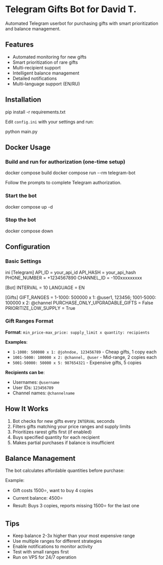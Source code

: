 # Telegram Gifts Bot for David T.

Automated Telegram userbot for purchasing gifts with smart prioritization and balance management.

## Features

- Automated monitoring for new gifts
- Smart prioritization of rare gifts
- Multi-recipient support
- Intelligent balance management
- Detailed notifications
- Multi-language support (EN/RU)

## Installation

pip install -r requirements.txt

Edit `config.ini` with your settings and run:

python main.py

## Docker Usage

### Build and run for authorization (one-time setup)

docker compose build
docker compose run --rm telegram-bot

Follow the prompts to complete Telegram authorization.

### Start the bot

docker compose up -d

### Stop the bot

docker compose down

## Configuration

### Basic Settings
ini
[Telegram]
API_ID = your_api_id
API_HASH = your_api_hash
PHONE_NUMBER = +1234567890
CHANNEL_ID = -100xxxxxxxxx

[Bot]
INTERVAL = 10
LANGUAGE = EN

[Gifts]
GIFT_RANGES = 1-1000: 500000 x 1: @user1, 123456; 1001-5000: 100000 x 2: @channel
PURCHASE_ONLY_UPGRADABLE_GIFTS = False
PRIORITIZE_LOW_SUPPLY = True

### Gift Ranges Format

**Format**: `min_price-max_price: supply_limit x quantity: recipients`

**Examples**:
- `1-1000: 500000 x 1: @johndoe, 123456789` - Cheap gifts, 1 copy each
- `1001-5000: 100000 x 2: @channel, @user` - Mid-range, 2 copies each
- `5001-50000: 50000 x 5: 987654321` - Expensive gifts, 5 copies

**Recipients can be**:
- Usernames: `@username`
- User IDs: `123456789`
- Channel names: `@channelname`

## How It Works

1. Bot checks for new gifts every `INTERVAL` seconds
2. Filters gifts matching your price ranges and supply limits
3. Prioritizes rarest gifts first (if enabled)
4. Buys specified quantity for each recipient
5. Makes partial purchases if balance is insufficient

## Balance Management

The bot calculates affordable quantities before purchase:

Example:
- Gift costs 1500⭐, want to buy 4 copies
- Current balance: 4500⭐
- Result: Buys 3 copies, reports missing 1500⭐ for the last one

## Tips

- Keep balance 2-3x higher than your most expensive range
- Use multiple ranges for different strategies
- Enable notifications to monitor activity
- Test with small ranges first
- Run on VPS for 24/7 operation
